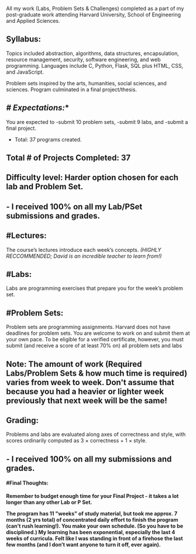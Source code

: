 All my work (Labs, Problem Sets & Challenges) completed as a part of my post-graduate work attending Harvard University, School of Engineering and Applied Sciences.

## **Syllabus:**
Topics included abstraction, algorithms, data structures, encapsulation, resource management, security, software engineering, and web programming. 
Languages include C, Python, Flask, SQL plus HTML, CSS, and JavaScript.

Problem sets inspired by the arts, humanities, social sciences, and sciences. 
Program culminated in a final project/thesis. 

## *# Expectations:**
You are expected to
-submit 10 problem sets,
-submit 9 labs, and
-submit a final project.
- Total: 37 programs created.

## **Total # of Projects Completed: 37**
## **Difficulty level: Harder option chosen for each lab and Problem Set.**

## **- I received 100% on all my Lab/PSet submissions and grades.**

## **#Lectures:**
The course’s lectures introduce each week’s concepts. *(HIGHLY RECCOMMENDED; David is an incredible teacher to learn from!)*

## **#Labs:**
Labs are programming exercises that prepare you for the week’s problem set.

## **#Problem Sets:**
Problem sets are programming assignments. Harvard does not have deadlines for problem sets.  You are welcome to work on and submit them at your own pace. To be eligible for a verified certificate, however, you must submit (and receive a score of at least 70% on) all problem sets and labs

## **Note: The amount of work (Required Labs/Problem Sets & how much time is required) varies from week to week. Don't assume that because you had a heavier or lighter week previously that next week will be the same!**
## **Grading:**
Problems and labs are evaluated along axes of correctness and style, with scores ordinarily computed as 3 × correctness + 1 × style.

## **- I received 100% on all my submissions and grades.**

#### **#Final Thoughts:**
**Remember to budget enough time for your Final Project - it takes a lot longer than any other Lab or P Set.**

**The program has 11 "weeks" of study material, but took me approx. 7 months (2 yrs total) of concentrated daily effort to finish the program (can't rush learning!). You make your own schedule. (So you have to be disciplined.) My learning has been exponential, especially the last 4 weeks of curricula. Felt like I was standing in front of a firehose the last few months (and I don’t want anyone to turn it off, ever again).**
